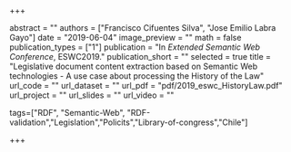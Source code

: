 +++

abstract = ""
authors = ["Francisco Cifuentes Silva", "Jose Emilio Labra Gayo"]
date = "2019-06-04"
image_preview = ""
math = false
publication_types = ["1"]
publication = "In *Extended Semantic Web Conference*, ESWC2019."
publication_short = ""
selected = true
title = "Legislative document content extraction based on Semantic Web technologies - A use case about processing the History of the Law"
url_code = ""
url_dataset = ""
url_pdf = "pdf/2019_eswc_HistoryLaw.pdf"
url_project = ""
url_slides = ""
url_video = ""

tags=["RDF", "Semantic-Web", "RDF-validation","Legislation","Policits","Library-of-congress","Chile"]

+++


